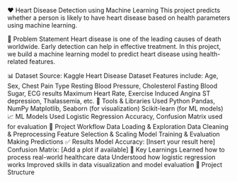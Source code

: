 ❤️ Heart Disease Detection using Machine Learning
This project predicts whether a person is likely to have heart disease based on health parameters using machine learning.

📌 Problem Statement
Heart disease is one of the leading causes of death worldwide. Early detection can help in effective treatment. In this project, we build a machine learning model to predict heart disease using health-related features.

📊 Dataset
Source: Kaggle Heart Disease Dataset
Features include:
Age, Sex, Chest Pain Type
Resting Blood Pressure, Cholesterol
Fasting Blood Sugar, ECG results
Maximum Heart Rate, Exercise Induced Angina
ST depression, Thalassemia, etc.
🔧 Tools & Libraries Used
Python
Pandas, NumPy
Matplotlib, Seaborn (for visualization)
Scikit-learn (for ML models)
📈 ML Models Used
Logistic Regression
Accuracy, Confusion Matrix used for evaluation
🚀 Project Workflow
Data Loading & Exploration
Data Cleaning & Preprocessing
Feature Selection & Scaling
Model Training & Evaluation
Making Predictions
✅ Results
Model Accuracy: [Insert your result here]
Confusion Matrix: [Add a plot if available]
🧠 Key Learnings
Learned how to process real-world healthcare data
Understood how logistic regression works
Improved skills in data visualization and model evaluation
📁 Project Structure
